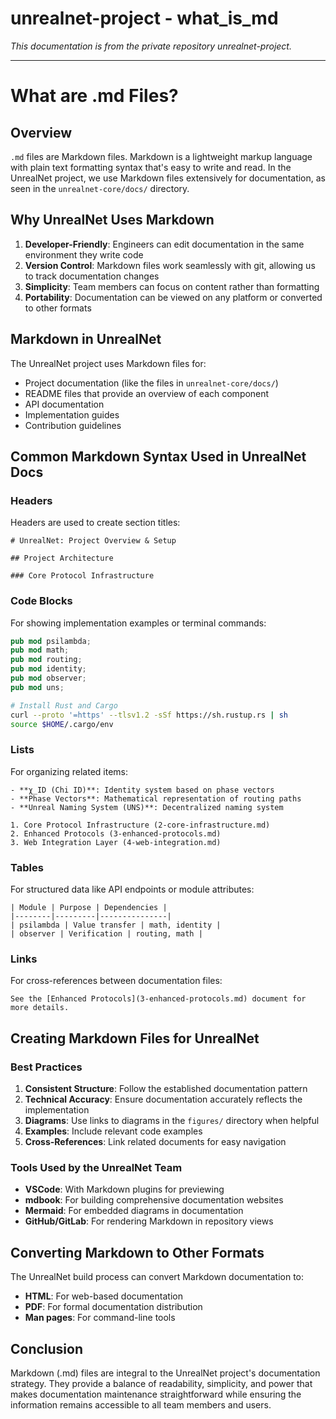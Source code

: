 # unrealnet-project - what_is_md

*This documentation is from the private repository unrealnet-project.*

---

# What are .md Files?

## Overview
`.md` files are Markdown files. Markdown is a lightweight markup language with plain text formatting syntax that's easy to write and read. In the UnrealNet project, we use Markdown files extensively for documentation, as seen in the `unrealnet-core/docs/` directory.

## Why UnrealNet Uses Markdown

1. **Developer-Friendly**: Engineers can edit documentation in the same environment they write code
2. **Version Control**: Markdown files work seamlessly with git, allowing us to track documentation changes
3. **Simplicity**: Team members can focus on content rather than formatting
4. **Portability**: Documentation can be viewed on any platform or converted to other formats

## Markdown in UnrealNet

The UnrealNet project uses Markdown files for:

- Project documentation (like the files in `unrealnet-core/docs/`)
- README files that provide an overview of each component
- API documentation
- Implementation guides
- Contribution guidelines

## Common Markdown Syntax Used in UnrealNet Docs

### Headers

Headers are used to create section titles:

```
# UnrealNet: Project Overview & Setup

## Project Architecture

### Core Protocol Infrastructure
```

### Code Blocks

For showing implementation examples or terminal commands:

```rust
pub mod psilambda;
pub mod math;
pub mod routing;
pub mod identity;
pub mod observer;
pub mod uns;
```

```bash
# Install Rust and Cargo
curl --proto '=https' --tlsv1.2 -sSf https://sh.rustup.rs | sh
source $HOME/.cargo/env
```

### Lists

For organizing related items:

```
- **χ_ID (Chi ID)**: Identity system based on phase vectors
- **Phase Vectors**: Mathematical representation of routing paths
- **Unreal Naming System (UNS)**: Decentralized naming system

1. Core Protocol Infrastructure (2-core-infrastructure.md)
2. Enhanced Protocols (3-enhanced-protocols.md)
3. Web Integration Layer (4-web-integration.md)
```

### Tables

For structured data like API endpoints or module attributes:

```
| Module | Purpose | Dependencies |
|--------|---------|---------------|
| psilambda | Value transfer | math, identity |
| observer | Verification | routing, math |
```

### Links

For cross-references between documentation files:

```
See the [Enhanced Protocols](3-enhanced-protocols.md) document for more details.
```

## Creating Markdown Files for UnrealNet

### Best Practices

1. **Consistent Structure**: Follow the established documentation pattern
2. **Technical Accuracy**: Ensure documentation accurately reflects the implementation
3. **Diagrams**: Use links to diagrams in the `figures/` directory when helpful
4. **Examples**: Include relevant code examples
5. **Cross-References**: Link related documents for easy navigation

### Tools Used by the UnrealNet Team

- **VSCode**: With Markdown plugins for previewing
- **mdbook**: For building comprehensive documentation websites
- **Mermaid**: For embedded diagrams in documentation
- **GitHub/GitLab**: For rendering Markdown in repository views

## Converting Markdown to Other Formats

The UnrealNet build process can convert Markdown documentation to:

- **HTML**: For web-based documentation
- **PDF**: For formal documentation distribution
- **Man pages**: For command-line tools

## Conclusion

Markdown (.md) files are integral to the UnrealNet project's documentation strategy. They provide a balance of readability, simplicity, and power that makes documentation maintenance straightforward while ensuring the information remains accessible to all team members and users.
